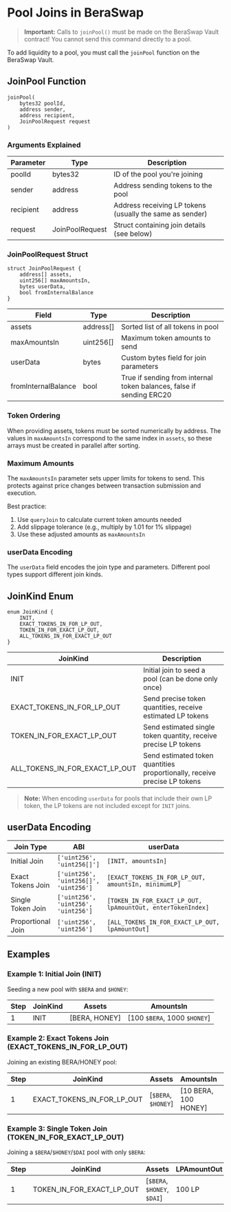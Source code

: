 # Pool Joins in BeraSwap

> **Important:** Calls to `joinPool()` must be made on the BeraSwap Vault contract! You cannot send this command directly to a pool.

To add liquidity to a pool, you must call the `joinPool` function on the BeraSwap Vault.

## JoinPool Function

```solidity
joinPool(
    bytes32 poolId,
    address sender,
    address recipient,
    JoinPoolRequest request
)
```

### Arguments Explained

| Parameter | Type | Description |
|-----------|------|-------------|
| poolId | bytes32 | ID of the pool you're joining |
| sender | address | Address sending tokens to the pool |
| recipient | address | Address receiving LP tokens (usually the same as sender) |
| request | JoinPoolRequest | Struct containing join details (see below) |

### JoinPoolRequest Struct

```solidity
struct JoinPoolRequest {
    address[] assets,
    uint256[] maxAmountsIn,
    bytes userData,
    bool fromInternalBalance
}
```

| Field | Type | Description |
|-------|------|-------------|
| assets | address[] | Sorted list of all tokens in pool |
| maxAmountsIn | uint256[] | Maximum token amounts to send |
| userData | bytes | Custom bytes field for join parameters |
| fromInternalBalance | bool | True if sending from internal token balances, false if sending ERC20 |

### Token Ordering

When providing assets, tokens must be sorted numerically by address. The values in `maxAmountsIn` correspond to the same index in `assets`, so these arrays must be created in parallel after sorting.

### Maximum Amounts

The `maxAmountsIn` parameter sets upper limits for tokens to send. This protects against price changes between transaction submission and execution.

Best practice:
1. Use `queryJoin` to calculate current token amounts needed
2. Add slippage tolerance (e.g., multiply by 1.01 for 1% slippage)
3. Use these adjusted amounts as `maxAmountsIn`

### userData Encoding

The `userData` field encodes the join type and parameters. Different pool types support different join kinds.

## JoinKind Enum

```solidity
enum JoinKind {
    INIT,
    EXACT_TOKENS_IN_FOR_LP_OUT,
    TOKEN_IN_FOR_EXACT_LP_OUT,
    ALL_TOKENS_IN_FOR_EXACT_LP_OUT
}
```

| JoinKind | Description |
|----------|-------------|
| INIT | Initial join to seed a pool (can be done only once) |
| EXACT_TOKENS_IN_FOR_LP_OUT | Send precise token quantities, receive estimated LP tokens |
| TOKEN_IN_FOR_EXACT_LP_OUT | Send estimated single token quantity, receive precise LP tokens |
| ALL_TOKENS_IN_FOR_EXACT_LP_OUT | Send estimated token quantities proportionally, receive precise LP tokens |

> **Note:** When encoding `userData` for pools that include their own LP token, the LP tokens are not included except for `INIT` joins.

## userData Encoding

| Join Type | ABI | userData |
|-----------|-----|----------|
| Initial Join | `['uint256', 'uint256[]']` | `[INIT, amountsIn]` |
| Exact Tokens Join | `['uint256', 'uint256[]', 'uint256']` | `[EXACT_TOKENS_IN_FOR_LP_OUT, amountsIn, minimumLP]` |
| Single Token Join | `['uint256', 'uint256', 'uint256']` | `[TOKEN_IN_FOR_EXACT_LP_OUT, lpAmountOut, enterTokenIndex]` |
| Proportional Join | `['uint256', 'uint256']` | `[ALL_TOKENS_IN_FOR_EXACT_LP_OUT, lpAmountOut]` |

## Examples

### Example 1: Initial Join (INIT)

Seeding a new pool with `$BERA` and `$HONEY`:

| Step | JoinKind | Assets | AmountsIn |
|------|----------|--------|-----------|
| 1 | INIT | [BERA, HONEY] | [100 `$BERA`, 1000 `$HONEY`] |

### Example 2: Exact Tokens Join (EXACT_TOKENS_IN_FOR_LP_OUT)

Joining an existing BERA/HONEY pool:

| Step | JoinKind | Assets | AmountsIn | MinimumLP |
|------|----------|--------|-----------|-----------|
| 1 | EXACT_TOKENS_IN_FOR_LP_OUT | [`$BERA`, `$HONEY`] | [10 BERA, 100 HONEY] | 95 LP |

### Example 3: Single Token Join (TOKEN_IN_FOR_EXACT_LP_OUT)

Joining a `$BERA`/`$HONEY`/`$DAI` pool with only `$BERA`:

| Step | JoinKind | Assets | LPAmountOut | EnterTokenIndex |
|------|----------|--------|-------------|-----------------|
| 1 | TOKEN_IN_FOR_EXACT_LP_OUT | [`$BERA`, `$HONEY`, `$DAI`] | 100 LP | 0 |